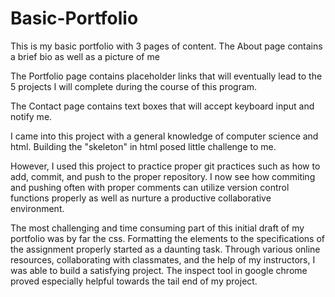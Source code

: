 # Basic-Portfolio
This is my basic portfolio with 3 pages of content.
The About page contains a brief bio as well as a picture of me

The Portfolio page contains placeholder links that will eventually lead to the 5 projects I will complete during the course of this program.

The Contact page contains text boxes that will accept keyboard input and notify me.


I came into this project with a general knowledge of computer science and html.  Building the "skeleton" in html posed little challenge to me.

However, I used this project to practice proper git practices such as how to add, commit, and push to the proper repository.  I now see how commiting and pushing often with proper comments can utilize version control functions properly as well as nurture a productive collaborative environment.

The most challenging and time consuming part of this initial draft of my portfolio was by far the css.  Formatting the elements to the specifications of the assignment properly started as a daunting task.  Through various online resources, collaborating with classmates, and the help of my instructors, I was able to build a satisfying project.
The inspect tool in google chrome proved especially helpful towards the tail end of my project.